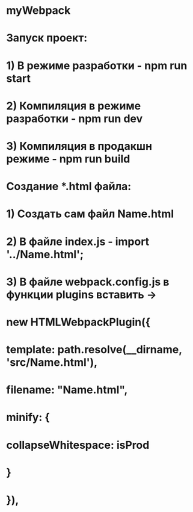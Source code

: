 # myWebpack

# Запуск проект:
# 1) В режиме разработки - npm run start
# 2) Компиляция в режиме разработки - npm run dev
# 3) Компиляция в продакшн режиме - npm run build

# Создание *.html файла:
# 1) Создать сам файл Name.html
# 2) В файле index.js -  import  '../Name.html';
# 3) В файле webpack.config.js в функции plugins вставить ->
#         new HTMLWebpackPlugin({
#             template: path.resolve(__dirname, 'src/Name.html'),
#             filename: "Name.html",
#             minify: {
#                 collapseWhitespace: isProd
#             }
#         }),
